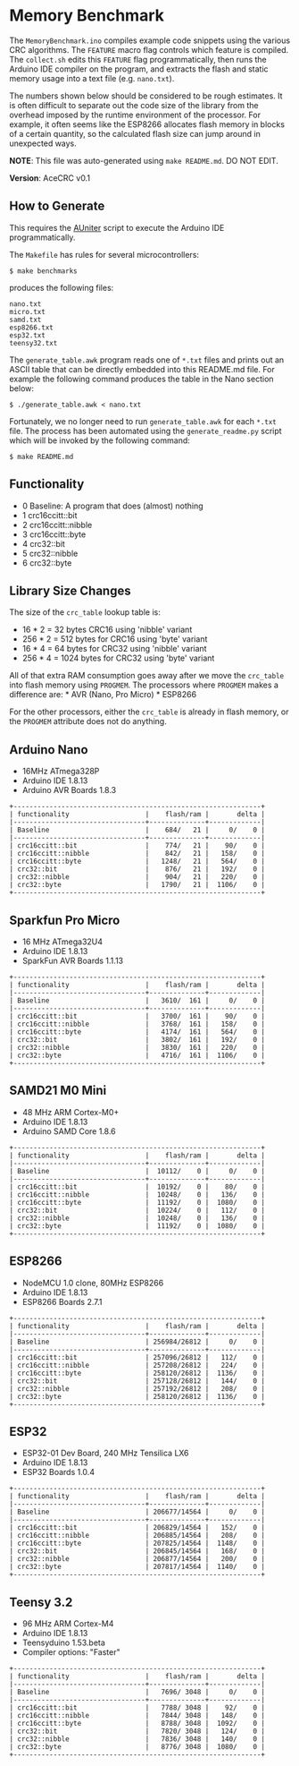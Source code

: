 # Memory Benchmark

The `MemoryBenchmark.ino` compiles example code snippets using the various
CRC algorithms. The `FEATURE` macro flag controls which feature is
compiled. The `collect.sh` edits this `FEATURE` flag programmatically, then runs
the Arduino IDE compiler on the program, and extracts the flash and static
memory usage into a text file (e.g. `nano.txt`).

The numbers shown below should be considered to be rough estimates. It is often
difficult to separate out the code size of the library from the overhead imposed
by the runtime environment of the processor. For example, it often seems like
the ESP8266 allocates flash memory in blocks of a certain quantity, so the
calculated flash size can jump around in unexpected ways.

**NOTE**: This file was auto-generated using `make README.md`. DO NOT EDIT.

**Version**: AceCRC v0.1

## How to Generate

This requires the [AUniter](https://github.com/bxparks/AUniter) script
to execute the Arduino IDE programmatically.

The `Makefile` has rules for several microcontrollers:

```
$ make benchmarks
```
produces the following files:

```
nano.txt
micro.txt
samd.txt
esp8266.txt
esp32.txt
teensy32.txt
```

The `generate_table.awk` program reads one of `*.txt` files and prints out an
ASCII table that can be directly embedded into this README.md file. For example
the following command produces the table in the Nano section below:

```
$ ./generate_table.awk < nano.txt
```

Fortunately, we no longer need to run `generate_table.awk` for each `*.txt`
file. The process has been automated using the `generate_readme.py` script which
will be invoked by the following command:
```
$ make README.md
```

## Functionality

* 0 Baseline: A program that does (almost) nothing
* 1 crc16ccitt::bit
* 2 crc16ccitt::nibble
* 3 crc16ccitt::byte
* 4 crc32::bit
* 5 crc32::nibble
* 6 crc32::byte

## Library Size Changes

The size of the `crc_table` lookup table is:

* 16 * 2 = 32 bytes CRC16 using 'nibble' variant
* 256 * 2 = 512 bytes for CRC16 using 'byte' variant
* 16 * 4 = 64 bytes for CRC32  using 'nibble' variant
* 256 * 4 = 1024 bytes for CRC32 using 'byte' variant

All of that extra RAM consumption goes away after we move the `crc_table` into
flash memory using `PROGMEM`. The processors where `PROGMEM` makes a difference
are:
    * AVR (Nano, Pro Micro)
    * ESP8266

For the other processors, either the `crc_table` is already in flash memory, or
the `PROGMEM` attribute does not do anything.

## Arduino Nano

* 16MHz ATmega328P
* Arduino IDE 1.8.13
* Arduino AVR Boards 1.8.3

```
+--------------------------------------------------------------+
| functionality                   |    flash/ram |       delta |
|---------------------------------+--------------+-------------|
| Baseline                        |    684/   21 |     0/    0 |
|---------------------------------+--------------+-------------|
| crc16ccitt::bit                 |    774/   21 |    90/    0 |
| crc16ccitt::nibble              |    842/   21 |   158/    0 |
| crc16ccitt::byte                |   1248/   21 |   564/    0 |
| crc32::bit                      |    876/   21 |   192/    0 |
| crc32::nibble                   |    904/   21 |   220/    0 |
| crc32::byte                     |   1790/   21 |  1106/    0 |
+--------------------------------------------------------------+

```

## Sparkfun Pro Micro

* 16 MHz ATmega32U4
* Arduino IDE 1.8.13
* SparkFun AVR Boards 1.1.13

```
+--------------------------------------------------------------+
| functionality                   |    flash/ram |       delta |
|---------------------------------+--------------+-------------|
| Baseline                        |   3610/  161 |     0/    0 |
|---------------------------------+--------------+-------------|
| crc16ccitt::bit                 |   3700/  161 |    90/    0 |
| crc16ccitt::nibble              |   3768/  161 |   158/    0 |
| crc16ccitt::byte                |   4174/  161 |   564/    0 |
| crc32::bit                      |   3802/  161 |   192/    0 |
| crc32::nibble                   |   3830/  161 |   220/    0 |
| crc32::byte                     |   4716/  161 |  1106/    0 |
+--------------------------------------------------------------+

```

## SAMD21 M0 Mini

* 48 MHz ARM Cortex-M0+
* Arduino IDE 1.8.13
* Arduino SAMD Core 1.8.6

```
+--------------------------------------------------------------+
| functionality                   |    flash/ram |       delta |
|---------------------------------+--------------+-------------|
| Baseline                        |  10112/    0 |     0/    0 |
|---------------------------------+--------------+-------------|
| crc16ccitt::bit                 |  10192/    0 |    80/    0 |
| crc16ccitt::nibble              |  10248/    0 |   136/    0 |
| crc16ccitt::byte                |  11192/    0 |  1080/    0 |
| crc32::bit                      |  10224/    0 |   112/    0 |
| crc32::nibble                   |  10248/    0 |   136/    0 |
| crc32::byte                     |  11192/    0 |  1080/    0 |
+--------------------------------------------------------------+

```

## ESP8266

* NodeMCU 1.0 clone, 80MHz ESP8266
* Arduino IDE 1.8.13
* ESP8266 Boards 2.7.1

```
+--------------------------------------------------------------+
| functionality                   |    flash/ram |       delta |
|---------------------------------+--------------+-------------|
| Baseline                        | 256984/26812 |     0/    0 |
|---------------------------------+--------------+-------------|
| crc16ccitt::bit                 | 257096/26812 |   112/    0 |
| crc16ccitt::nibble              | 257208/26812 |   224/    0 |
| crc16ccitt::byte                | 258120/26812 |  1136/    0 |
| crc32::bit                      | 257128/26812 |   144/    0 |
| crc32::nibble                   | 257192/26812 |   208/    0 |
| crc32::byte                     | 258120/26812 |  1136/    0 |
+--------------------------------------------------------------+

```

## ESP32

* ESP32-01 Dev Board, 240 MHz Tensilica LX6
* Arduino IDE 1.8.13
* ESP32 Boards 1.0.4

```
+--------------------------------------------------------------+
| functionality                   |    flash/ram |       delta |
|---------------------------------+--------------+-------------|
| Baseline                        | 206677/14564 |     0/    0 |
|---------------------------------+--------------+-------------|
| crc16ccitt::bit                 | 206829/14564 |   152/    0 |
| crc16ccitt::nibble              | 206885/14564 |   208/    0 |
| crc16ccitt::byte                | 207825/14564 |  1148/    0 |
| crc32::bit                      | 206845/14564 |   168/    0 |
| crc32::nibble                   | 206877/14564 |   200/    0 |
| crc32::byte                     | 207817/14564 |  1140/    0 |
+--------------------------------------------------------------+

```

## Teensy 3.2

* 96 MHz ARM Cortex-M4
* Arduino IDE 1.8.13
* Teensyduino 1.53.beta
* Compiler options: "Faster"

```
+--------------------------------------------------------------+
| functionality                   |    flash/ram |       delta |
|---------------------------------+--------------+-------------|
| Baseline                        |   7696/ 3048 |     0/    0 |
|---------------------------------+--------------+-------------|
| crc16ccitt::bit                 |   7788/ 3048 |    92/    0 |
| crc16ccitt::nibble              |   7844/ 3048 |   148/    0 |
| crc16ccitt::byte                |   8788/ 3048 |  1092/    0 |
| crc32::bit                      |   7820/ 3048 |   124/    0 |
| crc32::nibble                   |   7836/ 3048 |   140/    0 |
| crc32::byte                     |   8776/ 3048 |  1080/    0 |
+--------------------------------------------------------------+

```

